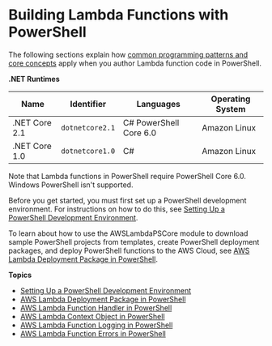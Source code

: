 # Building Lambda Functions with PowerShell<a name="powershell-programming-model"></a>

The following sections explain how [common programming patterns and core concepts](https://docs.aws.amazon.com/lambda/latest/dg/programming-model-v2.html) apply when you author Lambda function code in PowerShell\.


**\.NET Runtimes**  

| Name | Identifier | Languages | Operating System | 
| --- | --- | --- | --- | 
|  \.NET Core 2\.1  |  `dotnetcore2.1`  |  C\# PowerShell Core 6\.0  |  Amazon Linux  | 
|  \.NET Core 1\.0  |  `dotnetcore1.0`  |  C\#  |  Amazon Linux  | 

Note that Lambda functions in PowerShell require PowerShell Core 6\.0\. Windows PowerShell isn't supported\.

Before you get started, you must first set up a PowerShell development environment\. For instructions on how to do this, see [Setting Up a PowerShell Development Environment](lambda-powershell-setup-dev-environment.md)\.

To learn about how to use the AWSLambdaPSCore module to download sample PowerShell projects from templates, create PowerShell deployment packages, and deploy PowerShell functions to the AWS Cloud, see [AWS Lambda Deployment Package in PowerShell](lambda-powershell-how-to-create-deployment-package.md)\.

**Topics**
+ [Setting Up a PowerShell Development Environment](lambda-powershell-setup-dev-environment.md)
+ [AWS Lambda Deployment Package in PowerShell](lambda-powershell-how-to-create-deployment-package.md)
+ [AWS Lambda Function Handler in PowerShell](powershell-programming-model-handler-types.md)
+ [AWS Lambda Context Object in PowerShell](powershell-context-object.md)
+ [AWS Lambda Function Logging in PowerShell](powershell-logging.md)
+ [AWS Lambda Function Errors in PowerShell](powershell-exceptions.md)